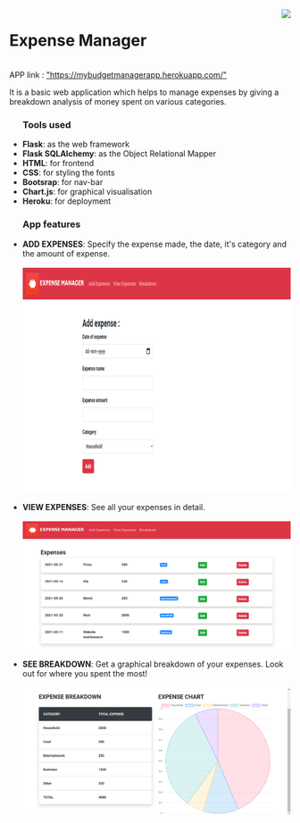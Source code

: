<html>
    <body>
        <img src="https://lh3.googleusercontent.com/ikbN8scDWum2l6zGkmBrLFMsxOQvzTZT6UcIAYJ_dxBDAv9Ub7YE640cliaooDiWMzs=w512-h512" align="right" height = 100>
        <h1>Expense Manager</h1>
        <br>APP link : <a href="https://mybudgetmanagerapp.herokuapp.com/">"https://mybudgetmanagerapp.herokuapp.com/"</a>
        <p>It is a basic web application which helps to manage expenses by giving a breakdown analysis of money spent on various categories.</p>
        <ul>
            <h3>Tools used</h3>
            <li><b>Flask</b>: as the web framework</li>
            <li><b>Flask SQLAlchemy</b>: as the Object Relational Mapper</li>
            <li><b>HTML</b>: for frontend</li>
            <li><b>CSS</b>: for styling the fonts</li>
            <li><b>Bootsrap</b>: for nav-bar</li>
            <li><b>Chart.js</b>: for graphical visualisation</li>
            <li><b>Heroku</b>: for deployment</li>
        </ul>
        <ul>
            <h3>App features</h3>
            <li><b>ADD EXPENSES</b>: Specify the expense made, the date, it's category and the amount of expense.</li><br>
            <center>
                <img src="https://github.com/shalinisheetal/Expense-Manager/blob/master/images/Add.png?raw=true" height="400px">
            </center>
            <br><li><b>VIEW EXPENSES</b>: See all your expenses in detail.</li><br>
            <center>
                <img src="https://github.com/shalinisheetal/Expense-Manager/blob/master/images/View.png?raw=true">
            </center>
            <br><li><b>SEE BREAKDOWN</b>: Get a graphical breakdown of your expenses. Look out for where you spent the most!</li><br>
            <center>
                <img src="https://github.com/shalinisheetal/Expense-Manager/blob/master/images/Breakdown.png?raw=true">
            </center>
        </ul>
    </body>
</html>
